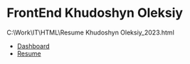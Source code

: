 # FrontEnd Khudoshyn Oleksiy

C:\Work\IT\HTML\Resume Khudoshyn Oleksiy_2023.html

- [Dashboard](https://oleksiykharkiv.github.io/FrontEnd/Diplom_FE_24_09_2022.html) 
- [Resume](https://oleksiykharkiv.github.io/FrontEnd/Resume_Khudoshyn_Oleksiy_2023.html)
